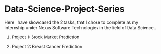 # Data-Science-Project-Series

Here I have showcased the 2 tasks, that I chose to complete as my internship under Nexus Software Technologies in the field of Data Science..

1. Project 1: Stock Market Prediction

2. Project 2: Breast Cancer Prediction
